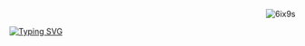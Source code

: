 <p align="right"> <img src="https://komarev.com/ghpvc/?username=6ix9s&color=blueviolet&style=flat" alt="6ix9s" /> </p>

[![Typing SVG](https://readme-typing-svg.herokuapp.com?font=&size=30&letterSpacing=.2rem&duration=10000&pause=1000&color=F7EAE5&multiline=true&width=435&lines=Hi%2C+I'm+Samet)](https://git.io/typing-svg)
